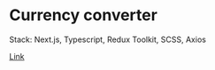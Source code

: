 # Currency converter

Stack: Next.js, Typescript, Redux Toolkit, SCSS, Axios

[Link](https://converter-nine-kappa.vercel.app/)
